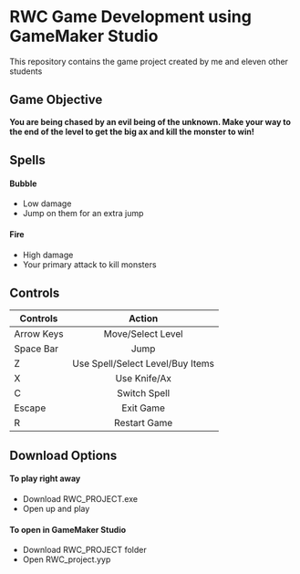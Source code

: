 # RWC Game Development using GameMaker Studio
This repository contains the game project created by me and eleven other students

## Game Objective
**You are being chased by an evil being of the unknown. Make your way to the end of the level to
get the big ax and kill the monster to win!**

## Spells
#### Bubble
* Low damage
* Jump on them for an extra jump
#### Fire
* High damage
* Your primary attack to kill monsters


## Controls

| Controls  | Action |
| ------------- |:-------------:|
| Arrow Keys     | Move/Select Level|
| Space Bar      | Jump |
| Z      | Use Spell/Select Level/Buy Items|
| X      | Use Knife/Ax     |
| C      | Switch Spell     |
| Escape | Exit Game    |
| R      | Restart Game     |

## Download Options
#### To play right away
* Download RWC_PROJECT.exe
* Open up and play
#### To open in GameMaker Studio
* Download RWC_PROJECT folder
* Open RWC_project.yyp
